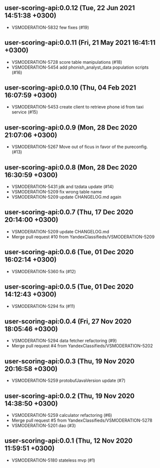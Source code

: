 ## user-scoring-api:0.0.12 (Tue, 22 Jun 2021 14:51:38 +0300)

  * VSMODERATION-5832 few fixes (#19)

## user-scoring-api:0.0.11 (Fri, 21 May 2021 16:41:11 +0300)

  * VSMODERATION-5728 score table manipulations (#18)
  * VSMODERATION-5454 add phonish_analyst_data population scripts (#16)

## user-scoring-api:0.0.10 (Thu, 04 Feb 2021 16:07:59 +0300)

  * VSMODERATION-5453 create client to retrieve phone id from taxi service (#15)

## user-scoring-api:0.0.9 (Mon, 28 Dec 2020 21:07:06 +0300)

  * VSMODERATION-5267 Move out of ficus in favor of the pureconfig. (#13)

## user-scoring-api:0.0.8 (Mon, 28 Dec 2020 16:30:59 +0300)

  * VSMODERATION-5431 jdk and tzdata update (#14)
  * VSMODERATION-5209 fix wrong table name
  * VSMODERATION-5209 update CHANGELOG.md again

## user-scoring-api:0.0.7 (Thu, 17 Dec 2020 20:14:00 +0300)

  * VSMODERATION-5209 update CHANGELOG.md
  * Merge pull request #10 from YandexClassifieds/VSMODERATION-5209

## user-scoring-api:0.0.6 (Tue, 01 Dec 2020 16:02:14 +0300)

  * VSMODERATION-5360 fix (#12)

## user-scoring-api:0.0.5 (Tue, 01 Dec 2020 14:12:43 +0300)

  * VSMODERATION-5294 fix (#11)

## user-scoring-api:0.0.4 (Fri, 27 Nov 2020 18:05:46 +0300)

  * VSMODERATION-5294 data fetcher refactoring (#9)
  * Merge pull request #4 from YandexClassifieds/VSMODERATION-5202

## user-scoring-api:0.0.3 (Thu, 19 Nov 2020 20:16:58 +0300)

  * VSMODERATION-5259 protobufJavaVersion update (#7)

## user-scoring-api:0.0.2 (Thu, 19 Nov 2020 14:38:50 +0300)

  * VSMODERATION-5259 calculator refactoring (#6)
  * Merge pull request #5 from YandexClassifieds/VSMODERATION-5278
  * VSMODERATION-5201 dao (#3)

## user-scoring-api:0.0.1 (Thu, 12 Nov 2020 11:59:51 +0300)

  * VSMODERATION-5180 stateless mvp (#1)
